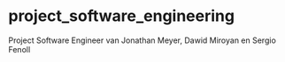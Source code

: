 # project_software_engineering
Project Software Engineer van Jonathan Meyer, Dawid Miroyan en Sergio Fenoll
